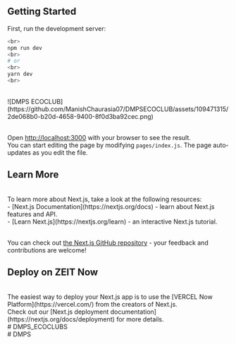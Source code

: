 ## Getting Started
First, run the development server:
<br>

```bash
<br>
npm run dev
<br>
# or
<br>
yarn dev
<br>
```
<br>
![DMPS ECOCLUB](https://github.com/ManishChaurasia07/DMPSECOCLUB/assets/109471315/2de068b0-b20d-4658-9400-8f0d3ba92cec.png)
<br>
<br>

Open [http://localhost:3000](http://localhost:3000) with your browser to see the result.
<br>
You can start editing the page by modifying `pages/index.js`. The page auto-updates as you edit the file.
<br>
## Learn More
<br>
To learn more about Next.js, take a look at the following resources:
<br>
- [Next.js Documentation](https://nextjs.org/docs) - learn about Next.js features and API.
<br>
- [Learn Next.js](https://nextjs.org/learn) - an interactive Next.js tutorial.
<br>
<br>

You can check out [the Next.js GitHub repository](https://github.com/zeit/next.js/) - your feedback and contributions are welcome!
<br>
## Deploy on ZEIT Now
<br>
The easiest way to deploy your Next.js app is to use the [VERCEL Now Platform](https://vercel.com/) from the creators of Next.js.
<br>
Check out our [Next.js deployment documentation](https://nextjs.org/docs/deployment) for more details.
<br>
#   D M P S _ E C O C L U B S 
<br>
 #   D M P S 
 
 
